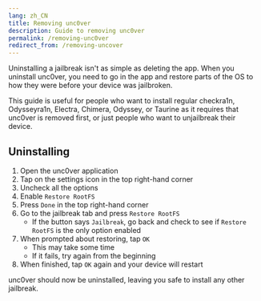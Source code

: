 ```yaml
---
lang: zh_CN
title: Removing unc0ver
description: Guide to removing unc0ver
permalink: /removing-unc0ver
redirect_from: /removing-uncover
---
```


Uninstalling a jailbreak isn't as simple as deleting the app. When you uninstall unc0ver, you need to go in the app and restore parts of the OS to how they were before your device was jailbroken.

This guide is useful for people who want to install regular checkra1n, Odysseyra1n, Electra, Chimera, Odyssey, or Taurine as it requires that unc0ver is removed first, or just people who want to unjailbreak their device.

## Uninstalling

1. Open the unc0ver application
1. Tap on the settings icon in the top right-hand corner
1. Uncheck all the options
1. Enable `Restore RootFS`
1. Press `Done` in the top right-hand corner
1. Go to the jailbreak tab and press `Restore RootFS`
    - If the button says `Jailbreak`, go back and check to see if `Restore RootFS` is the only option enabled
1. When prompted about restoring, tap `OK`
    - This may take some time
    - If it fails, try again from the beginning
1. When finished, tap `OK` again and your device will restart

unc0ver should now be uninstalled, leaving you safe to install any other jailbreak.
